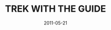 ---
layout: message
category: message
series: "The Guide"
title: "TREK WITH THE GUIDE"
date: 2011-05-21
audio-description: "Chuck Mingo talks about how to recognize and follow the Holy Spirit's guidance."
audio: "http://s3.amazonaws.com/crossroadsaudiomessages/theguide01.mp3"
audio-title: "TREK WITH THE GUIDE"
audio-duration: "42&#58;43"
program-description: "The Guide&#58; Trek with The Guide Program"
program: "http://www.crossroads.net/players/media/hq/05_21-22_11Program.pdf"
program-title: "TREK WITH THE GUIDE"
video-description: "Chuck Mingo talks about how to recognize and follow the Holy Spirit's guidance."
video-title: "TREK WITH THE GUIDE"
video: "https://s3.amazonaws.com/crossroadsvideomessages/theguide01.mp4"
video-poster: "https://www.crossroads.net/uploadedfiles/theguide01_still.jpg"
---